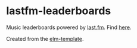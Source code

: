 # lastfm-leaderboards

Music leaderboards powered by [last.fm](https://www.last.fm/). Find [here](https://lastfm.jakerunzer.com).

Created from the [elm-template](https://github.com/coffee-cup/elm-template).
